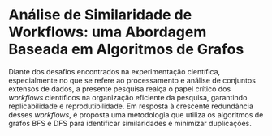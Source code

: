 # Análise de Similaridade de Workflows: uma Abordagem Baseada em Algoritmos de Grafos

Diante dos desafios encontrados na experimentação científica, especialmente no que se refere ao processamento e análise de conjuntos extensos de dados, a presente pesquisa realça o papel crítico dos _workflows_ científicos na organização eficiente da pesquisa, garantindo replicabilidade e reprodutibilidade. Em resposta à crescente redundância desses _workflows_, é proposta uma metodologia que utiliza os algoritmos de grafos BFS e DFS para identificar similaridades e minimizar duplicações.
